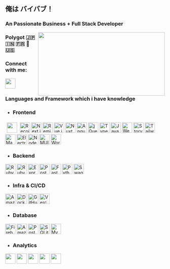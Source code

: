 ##  俺は バイバブ！

### An Passionate Business + Full Stack Developer </b> 
  <img align="right" width="400" height="200" src="https://media2.giphy.com/media/13eQSAOGS4T076/100.webp?cid=ecf05e47hlxz5bgknr17nematrjfv65414f0elk4gz8lxulk&ep=v1_gifs_search&rid=100.webp&ct=g" />

### Polygot 🇯🇵 🇮🇳 🇫🇷 🏴󠁧󠁢󠁥󠁮󠁧󠁿 🇺🇸
</div>


<h3 align="left">Connect with me:</h3>
<p align="left">
<a href="https://www.linkedin.com/in/vaibhav-verma-2a21141a4/"><img height="32" width="32" src="https://cdn.simpleicons.org/linkedin/0A66C2" /></a>
</p>

<h3>Languages and Framework which i have knowledge</h3>


- <h3>Frontend</h3>
<div style={{display:"flex"}}>
<img style="margin:5" height="32" width="32" src="https://cdn.simpleicons.org/react/8DD6F9" />
<img style={{margin:5}} height="32" width="32" src="https://cdn.simpleicons.org/recoil/3578E5" alt="Recoil" />
<img style={{margin:5}} height="32" width="32" src="https://cdn.simpleicons.org/nextdotjs/white" alt="Next.js" />
<img style={{margin:5}} height="32" width="32" src="https://cdn.simpleicons.org/remix/ED2B88" alt="Remix" />
<img style={{margin:5}} height="32" width="32" src="https://cdn.simpleicons.org/vuedotjs/4FC08D" alt="Vue.js" />
<img style={{margin:5}} height="32" width="32" src="https://cdn.simpleicons.org/nuxtdotjs/00DC82" alt="Nuxt.js" />
<img style={{margin:5}} height="32" width="32" src="https://cdn.simpleicons.org/angular/A61200" alt="Angular" />
<img style={{margin:5}} height="32" width="32" src="https://cdn.simpleicons.org/jquery/0769AD" alt="jQuery" />
<img style={{margin:5}} height="32" width="32" src="https://cdn.simpleicons.org/typescript/3178C6" alt="TypeScript" />
<img style={{margin:5}} height="32" width="32" src="https://cdn.simpleicons.org/javascript/F7DF1E" alt="JavaScript" />
<img style={{margin:5}} height="32" width="32" src="https://cdn.simpleicons.org/webpack/8DD6F9" alt="Webpack" />
<img style={{margin:5}} height="32" width="32" src="https://cdn.simpleicons.org/storybook/FF4785" alt="Storybook" />
<img style={{margin:5}} height="32" width="32" src="https://cdn.simpleicons.org/tailwindcss/06B6D4" alt="Tailwind CSS" />
<img style={{margin:5}} height="32" width="32" src="https://cdn.simpleicons.org/mantine/339AF0" alt="Mantine" />
<img style={{margin:5}} height="32" width="32" src="https://cdn.simpleicons.org/electron/47848F" alt="Electron" />
<img style={{margin:5}} height="32" width="32" src="https://cdn.simpleicons.org/nodedotjs/5FA04E" alt="Node.js" />
<img style={{margin:5}} height="32" width="32" src="https://cdn.simpleicons.org/mui/007FFF" alt="MUI" />
<img style={{margin:5}} height="32" width="32" src="https://cdn.simpleicons.org/wordpress/21759B" alt="WordPress" />


</div>

- <h3>Backend</h3>
<div style={{display:'flex'}}>
<img style={{margin:5}} height="32" width="32" src="https://cdn.simpleicons.org/ruby/CC342D" alt="Ruby" />
<img style={{margin:5}} height="32" width="32" src="https://cdn.simpleicons.org/rubyonrails/D30001" alt="Ruby on Rails" />
<img style={{margin:5}} height="32" width="32" src="https://cdn.simpleicons.org/express/E7352C" alt="Express" />
<img style={{margin:5}} height="32" width="32" src="https://cdn.simpleicons.org/postman/FF6C37" alt="Postman" />
<img style={{margin:5}} height="32" width="32" src="https://cdn.simpleicons.org/fastapi/009688" alt="FastAPI" />
<img style={{margin:5}} height="32" width="32" src="https://cdn.simpleicons.org/python/3776AB" alt="Python" />
<img style={{margin:5}} height="32" width="32" src="https://cdn.simpleicons.org/swagger/85EA2D" alt="Swagger" />
</div>

- <h3> Infra & CI/CD </h3>
<div style={{display:"flex"}}> 
<img style={{margin:5}} height="32" width="32" src="https://cdn.simpleicons.org/amazonwebservices/FF9900" alt="Amazon Web Services" />
<img style={{margin:5}} height="32" width="32" src="https://cdn.simpleicons.org/docker/2496ED" alt="Docker" />
<img style={{margin:5}} height="32" width="32" src="https://cdn.simpleicons.org/githubactions/2088FF" alt="GitHub Actions" />
<img style={{margin:5}} height="32" width="32" src="https://cdn.simpleicons.org/vercel/000000" alt="Vercel" /
</div>

- <h3> Database  </h3>
<div style={{display:"flex"}}>
<img style={{margin:5}} height="32" width="32" src="https://cdn.simpleicons.org/firebase/FEC111" alt="Firebase" />
<img style={{margin:5}} height="32" width="32" src="https://cdn.simpleicons.org/amazons3/569A31" alt="Amazon S3" />
<img style={{margin:5}} height="32" width="32" src="https://cdn.simpleicons.org/postgresql/4169E1" alt="PostgreSQL" />
<img style={{margin:5}} height="32" width="32" src="https://cdn.simpleicons.org/sqlite/003B57" alt="SQLite" />
<img style={{margin:5}} height="32" width="32" src="https://cdn.simpleicons.org/mysql/4479A1" alt="MySQL" />
</div>

- <h3> Analytics </h3>
<div style={{display:'flex'}}>
<img height="32" width="32" src="https://www.statsig.com/images/horz_logo.svg" />
<img height="32" width="32" src="https://static.wingify.com/gcp/images/vwo-logo-color.svg" />
<img height="32" style={{backgroudColor:"white"}} width="32" src="https://logosandtypes.com/wp-content/uploads/2022/05/adjust.svg" />
<img height="32" width="32" src="https://www.svgrepo.com/show/354332/sentry-icon.svg" />
<img height="32" width="32" src="https://lh3.googleusercontent.com/pXwnRIoaONIMdvsUc9hqVqZXnI-2pvMvXp25O_29SOaX6yH08DLwnUzbYdxRBdDc6BOA7y9k-EIZiPEfpMChYCTmNUeEANPNiqvVFvYgwcVnnQkzKJg=w48-rw-v1" />

</div> 

<!-- 
[![Top Langs](https://github-readme-stats.vercel.app/api/top-langs/?username=k0hei2025&langs_count=8&theme=tokyonight)](https://github.com/anuraghazra/github-readme-stats) -->

<!--
**k0hei2025/k0hei2025** is a ✨ _special_ ✨ repository because its `README.md` (this file) appears on your GitHub profile.

Here are some ideas to get you started:

- 🔭 I’m currently working on ...
- 🌱 I’m currently learning ...
- 👯 I’m looking to collaborate on ...
- 🤔 I’m looking for help with ...
- 💬 Ask me about ...
- 📫 How to reach me: ...
- 😄 Pronouns: ...
- ⚡ Fun fact: ...
-->
